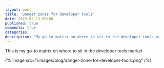 ```yaml
---
layout: post
title: 'Danger zones for developer tools'
date: 2025-02-11 09:00
published: true
comments: true
categories:
description: 'My go-to matrix on where to sit in the developer tools market'
---
```


This is my go-to matrix on where to sit in the developer tools market

{% image src="/images/blog/danger-zone-for-developer-tools.png" /%}
